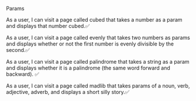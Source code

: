 Params

As a user, I can visit a page called cubed that takes a number as a param and displays that number cubed.✅

As a user, I can visit a page called evenly that takes two numbers as params and displays whether or not the first number is evenly divisible by the second.✅

As a user, I can visit a page called palindrome that takes a string as a param and displays whether it is a palindrome (the same word forward and backward). ✅

As a user, I can visit a page called madlib that takes params of a noun, verb, adjective, adverb, and displays a short silly story.✅
